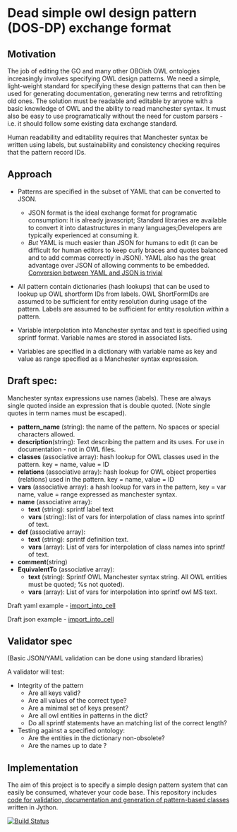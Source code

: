 # Dead simple owl design pattern (DOS-DP) exchange format

## Motivation

The job of editing the GO and many other OBOish OWL ontologies increasingly involves specifying OWL design patterns.  We need a simple, light-weight standard for specifying these design patterns that can then be used for generating documentation, generating new terms and retrofitting old ones. The solution must be readable and editable by anyone with a basic knowledge of OWL and the ability to read manchester syntax.  It must also be easy to use programatically without the need for custom parsers - i.e. it should follow some existing data exchange standard.

Human readability and editability requires that Manchester syntax be written using labels, but sustainability and consistency checking requires that the pattern record IDs. 

## Approach

* Patterns are specified in the subset of YAML that can be converted to JSON.
  * JSON format is the ideal exchange format for programatic consumption: It is already javascript; Standard libraries are available to convert it into datastructures in many languages;Developers are typically experienced at consuming it. 
  * *But* YAML is much easier than JSON for humans to edit (it can be difficult for human editors to keep curly braces and quotes balanced and to add commas correctly in JSON). YAML also has the great advantage over JSON of allowing comments to be embedded. [Conversion between YAML and JSON is trivial](http://yamltojson.com/)

* All pattern contain dictionaries (hash lookups) that can be used to lookup up OWL shortform IDs from labels.  OWL ShortFormIDs are assumed to be sufficient for entity resolution during usage of the pattern.  Labels are assumed to be sufficient for entity resolution _within_ a pattern.

* Variable interpolation into Manchester syntax and text is specified using sprintf format.  Variable names are stored in associated lists.

* Variables are specified in a dictionary with variable name as key and value as range specified as a Manchester syntax expresssion.

## Draft spec:

Manchester syntax expressions use names (labels).  These are always single quoted inside an expression that is double quoted. (Note single quotes in term names must be escaped).

* __pattern\_name__ (string): the name of the pattern. No spaces or special characters allowed.
* __description__(string): Text describing the pattern and its uses.  For use in documentation - not in OWL files.
* __classes__ (associative array): hash lookup for OWL classes used in the pattern. key = name, value = ID
* __relations__ (associative array): hash lookup for OWL object properties (relations) used in the pattern. key = name, value = ID
* __vars__ (associative array): a hash lookup for vars in the pattern, key = var name, value = range expressed as manchester syntax.
* __name__  (associative array): 
  * __text__ (string): sprintf label text
  * __vars__ (string): list of vars for interpolation of class names into sprintf of text.
* __def__ (associative array): 
  * __text__ (string): sprintf definition text.  
  * __vars__ (array): List of vars for interpolation of class names into sprintf of text. 
* __comment__(string)
* __EquivalentTo__ (associative array): 
  * __text__ (string): Sprintf OWL Manchester syntax string.  All OWL entities must be quoted; %s not quoted).
  * __vars__ (array): List of vars for interpolation into sprintf owl MS text.


Draft yaml example - [import_into_cell](patterns/import_into_cell.yaml)

Draft json example - [import_into_cell](patterns/import_into_cell.json)


## Validator spec

(Basic JSON/YAML validation can be done using standard libraries)

A validator will test:
* Integrity of the pattern
  * Are all keys valid?
  * Are all values of the correct type?
  * Are a minimal set of keys present?
  * Are all owl entities in patterns in the dict?
  * Do all sprintf statements have an matching list of the correct length?
* Testing against a specified ontology:
  * Are the entities in the dictionary non-obsolete?
  * Are the names up to date ?

## Implementation

The aim of this project is to specify a simple design pattern system that can easily be consumed, whatever your code base.  This repository includes [code for validation, documentation and generation of pattern-based classes](https://github.com/dosumis/dead_simple_owl_design_patterns/tree/master/src) written in Jython.

[![Build Status](https://travis-ci.org/dosumis/dead_simple_owl_design_patterns.svg?branch=master)](https://travis-ci.org/bio-ontology-research-group/behavior-ontology)



